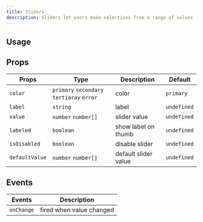 ```yaml
---
title: Sliders
description: Sliders let users make selections from a range of values
---
```


## Usage

<usage></usage>

## Props

| Props          | Type                                      | Description          | Default     |
| -------------- | ----------------------------------------- | -------------------- | ----------- |
| `color`        | `primary` `secondary` `tertiaray` `error` | color                | `primary`   |
| `label`        | `string`                                  | label                | `undefined` |
| `value`        | `number` `number[]`                       | slider value         | `undefined` |
| `labeled `     | `boolean`                                 | show label on thumb  | `undefined` |
| `isDisabled`   | `boolean`                                 | disable slider       | `undefined` |
| `defaultValue` | `number` `number[]`                       | default slider value | `undefined` |

## Events

| Events     | Description              |
| ---------- | ------------------------ |
| `onChange` | fired when value changed |
